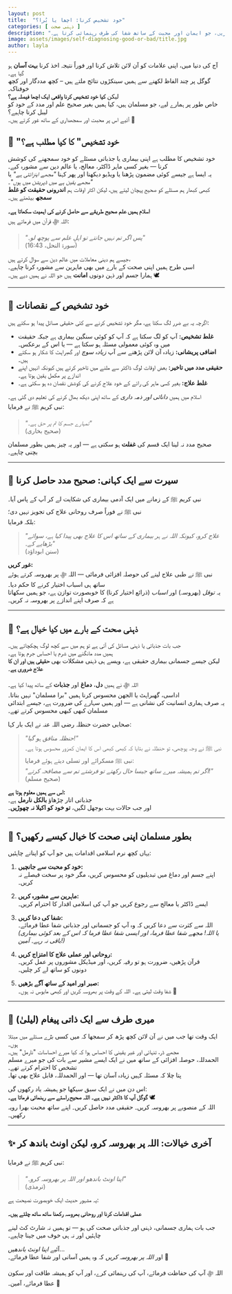 ```yaml
---
layout: post
title:  "خود تشخیص کرنا: اچھا یا بُرا؟"
categories: [ ذہنی صحت ]
description: "کیا خود تشخیص کرنا فائدہ مند ہے یا نقصان دہ؟ قرآن، حدیث اور دل کو چھو لینے والی کہانیوں کی روشنی میں ذہنی صحت پر ایک اسلامی نقطۂ نظر دریافت کریں، جو ایمان اور محبت کے ساتھ شفا کی طرف رہنمائی کرتا ہے۔"
image: assets/images/self-diagnosing-good-or-bad/title.jpg
author: layla
---
```


آج کی دنیا میں، اپنی علامات کو آن لائن تلاش کرنا اور فوراً نتیجہ اخذ کرنا **بہت آسان** ہو گیا ہے۔  
گوگل پر چند الفاظ لکھنے سے ہمیں سینکڑوں نتائج ملتے ہیں – کچھ مددگار اور کچھ خوفناک۔  
لیکن **کیا خود تشخیص کرنا واقعی ایک اچھا فیصلہ ہے؟**  
خاص طور پر ہمارے لیے، جو مسلمان ہیں، کیا ہمیں بغیر صحیح علم اور مدد کے خود کو لیبل کرنا چاہیے؟  
آئیے اس پر محبت اور سمجھداری کے ساتھ غور کرتے ہیں۔ 🌸

## 🌿 "خود تشخیص" کا کیا مطلب ہے؟

خود تشخیص کا مطلب ہے اپنی بیماری یا جذباتی مسئلے کو خود سمجھنے کی کوشش کرنا — بغیر کسی ماہر ڈاکٹر، معالج، یا عالم دین سے مشورہ کیے۔  
یہ ایسا ہے جیسے کوئی مضمون پڑھنا یا ویڈیو دیکھنا اور پھر کہنا _"مجھے اینزائٹی ہے"_ یا _"مجھے یقین ہے میں ڈپریشن میں ہوں"_۔  
کبھی کبھار ہم مسئلے کو صحیح پہچان لیتے ہیں، لیکن اکثر اوقات ہم **اندرونی حقیقت کو غلط سمجھ** بیٹھتے ہیں۔

**اسلام ہمیں علم صحیح طریقے سے حاصل کرنے کی اہمیت سکھاتا ہے۔**  
اللہ ﷻ قرآن میں فرماتے ہیں:

> _"پس اگر تم نہیں جانتے تو اہلِ علم سے پوچھ لو۔"_  
> (سورۃ النحل، 16:43)

جیسے ہم دینی معاملات میں عالم دین سے سوال کرتے ہیں،  
اسی طرح ہمیں اپنی صحت کے بارے میں بھی ماہرین سے مشورہ کرنا چاہیے۔  
ہمارا جسم اور ذہن دونوں **امانت** ہیں جو اللہ نے ہمیں دیے ہیں۔ 🕊️

---

## 🛑 خود تشخیص کے نقصانات

اگرچہ یہ بے ضرر لگ سکتا ہے، مگر خود تشخیص کرنے سے کئی حقیقی مسائل پیدا ہو سکتے ہیں:

- **غلط تشخیص:** آپ کو لگ سکتا ہے کہ آپ کو کوئی سنگین بیماری ہے جبکہ حقیقت میں وہ کوئی معمولی مسئلہ ہو سکتا ہے — یا اس کے برعکس۔
- **اضافی پریشانی:** زیادہ آن لائن پڑھنے سے آپ _زیادہ سوچ_ اور گھبراہٹ کا شکار ہو سکتے ہیں۔
- **حقیقی مدد میں تاخیر:** بعض اوقات لوگ ڈاکٹر سے ملنے میں تاخیر کرتے ہیں کیونکہ انہیں اپنے اندازے پر مکمل یقین ہوتا ہے۔
- **غلط علاج:** بغیر کسی ماہر کی رائے کے خود علاج کرنے کی کوشش نقصان دہ ہو سکتی ہے۔

اسلام میں ہمیں _دانائی اور ذمہ داری_ کے ساتھ اپنی دیکھ بھال کرنے کی تعلیم دی گئی ہے۔  
نبی کریم ﷺ نے فرمایا:

> _"تمہارے جسم کا تم پر حق ہے۔"_  
> (صحیح بخاری)

صحیح مدد نہ لینا ایک قسم کی **غفلت** ہو سکتی ہے — اور یہ چیز ہمیں بطور مسلمان بچنی چاہیے۔

---

## 🌸 سیرت سے ایک کہانی: صحیح مدد حاصل کرنا

نبی کریم ﷺ کے زمانے میں ایک آدمی بیماری کی شکایت لے کر آپ کے پاس آیا۔  
نبی ﷺ نے فوراً صرف روحانی علاج کی تجویز نہیں دی؛  
بلکہ فرمایا:

> _"علاج کرو، کیونکہ اللہ نے ہر بیماری کے ساتھ اس کا علاج بھی پیدا کیا ہے، سوائے بڑھاپے کے۔"_  
> (سنن ابوداؤد)

**غور کریں:**  
نبی ﷺ نے طبی علاج لینے کی حوصلہ افزائی فرمائی — اللہ ﷻ پر بھروسہ کرتے ہوئے ساتھ ہی اسباب اختیار کرنے کا حکم دیا۔  
یہ _توقل_ (بھروسہ) اور _اسباب_ (ذرائع اختیار کرنا) کا خوبصورت توازن ہے، جو ہمیں سکھاتا ہے کہ صرف اپنے اندازے پر بھروسہ نہ کریں۔

---

## 🧠 ذہنی صحت کے بارے میں کیا خیال ہے؟

جب بات جذباتی یا ذہنی مسائل کی آتی ہے تو ہم میں سے کچھ لوگ ہچکچاتے ہیں۔  
ہمیں مدد مانگنے میں شرم یا احساسِ جرم ہوتا ہے۔  
لیکن جیسے جسمانی بیماری حقیقی ہے، ویسے ہی ذہنی مشکلات بھی **حقیقی ہیں اور ان کا علاج ضروری ہے**۔

اللہ ﷻ نے ہمیں **دل**، **دماغ** اور **جذبات** کے ساتھ پیدا کیا ہے۔  
اداسی، گھبراہٹ یا الجھن محسوس کرنا ہمیں "برا مسلمان" نہیں بناتا۔  
یہ صرف ہماری انسانیت کی نشانی ہے — اور ہمیں سہارے کی ضرورت ہے، جیسے ابتدائی مسلمان کبھی کبھی محسوس کرتے تھے۔

صحابی حضرت حنظلہ رضی اللہ عنہ نے ایک بار کہا:

> _"حنظلہ منافق ہو گیا!"_  
> نبی ﷺ نے وجہ پوچھی، تو حنظلہ نے بتایا کہ کبھی کبھی اس کا ایمان کمزور محسوس ہوتا ہے۔  
> نبی ﷺ مسکرائے اور تسلی دیتے ہوئے فرمایا:  
> _"اگر تم ہمیشہ میرے ساتھ جیسا حال رکھتے تو فرشتے تم سے مصافحہ کرتے!"_  
> (صحیح مسلم)

**اس سے ہمیں معلوم ہوتا ہے:**  
جذباتی اتار چڑھاؤ **بالکل نارمل** ہے۔  
اور جب حالات بہت بوجھل لگیں، **تو خود کو اکیلا نہ چھوڑیں**۔

---

## 🌺 بطور مسلمان اپنی صحت کا خیال کیسے رکھیں؟

یہاں کچھ نرم اسلامی اقدامات ہیں جو آپ کو اپنانے چاہئیں:

1. **خود کو محبت سے جانچیں:**  
   اپنے جسم اور دماغ میں تبدیلیوں کو محسوس کریں، مگر خود پر سخت فیصلے نہ کریں۔

2. **ماہرین سے مشورہ کریں:**  
   ایسے ڈاکٹر یا معالج سے رجوع کریں جو آپ کی اسلامی اقدار کا احترام کریں۔

3. **شفا کی دعا کریں:**  
   اللہ سے کثرت سے دعا کریں کہ وہ آپ کو جسمانی اور جذباتی شفا عطا فرمائے۔  
   _(یا اللہ! مجھے شفا عطا فرما، اور ایسی شفا عطا فرما کہ اس کے بعد کوئی بیماری باقی نہ رہے۔ آمین!)_

4. **روحانی اور عملی علاج کا امتزاج کریں:**  
   قرآن پڑھیں، ضرورت ہو تو رقیہ کریں، اور میڈیکل مشوروں پر عمل کریں۔  
   دونوں کو ساتھ لے کر چلیں۔

5. **صبر اور امید کے ساتھ آگے بڑھیں:**  
   شفا وقت لیتی ہے۔ اللہ کے وقت پر بھروسہ کریں اور کبھی مایوس نہ ہوں۔ 🌸

---

## 💬 میری طرف سے ایک ذاتی پیغام (لیلیٰ)

ایک وقت تھا جب میں نے آن لائن کچھ پڑھ کر سمجھا کہ میں کسی _بڑے_ مسئلے میں مبتلا ہوں۔  
مجھے ڈر، تنہائی اور غیر یقینی کا احساس ہوا کہ کیا میرے احساسات "نارمل" ہیں۔  
الحمدللہ، حوصلہ افزائی کے ساتھ میں نے ایک ایسے مشیر سے بات کی جو میرے مسلم تشخص کا احترام کرتے تھے۔  
پتا چلا کہ مسئلہ کہیں زیادہ آسان تھا — اور الحمدللہ، قابل علاج بھی تھا۔

اس دن میں نے ایک سبق سیکھا جو ہمیشہ یاد رکھوں گی:  
**گوگل آپ کا ڈاکٹر نہیں ہے۔ اللہ صحیح راستے سے رہنمائی فرماتا ہے۔** 🕊️  
اللہ کے منصوبے پر بھروسہ کریں۔ حقیقی مدد حاصل کریں۔ اپنے ساتھ محبت بھرا رویہ رکھیں۔

---

## ✨ آخری خیالات: اللہ پر بھروسہ کرو، لیکن اونٹ باندھ کر

نبی کریم ﷺ نے فرمایا:

> _"اپنا اونٹ باندھو اور اللہ پر بھروسہ کرو۔"_  
> (ترمذی)

یہ مشہور حدیث ایک خوبصورت نصیحت ہے:  

**عملی اقدامات کرنا اور روحانی بھروسہ رکھنا ساتھ ساتھ چلتے ہیں۔**  

جب بات ہماری جسمانی، ذہنی اور جذباتی صحت کی ہو — تو ہمیں نہ شارٹ کٹ لینے چاہئیں اور نہ ہی خوف میں جینا چاہیے۔

آئیے _اپنا اونٹ باندھیں_...  
اور _اللہ پر بھروسہ کریں_ کہ وہ ہمیں آسانی اور شفا عطا فرمائے۔ 🤍

اللہ ﷻ آپ کی حفاظت فرمائے، آپ کی رہنمائی کرے، اور آپ کو ہمیشہ طاقت اور سکون عطا فرمائے، آمین۔ 🌸
